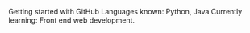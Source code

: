 Getting started with GitHub
Languages known: Python, Java
Currently learning: Front end web development.
